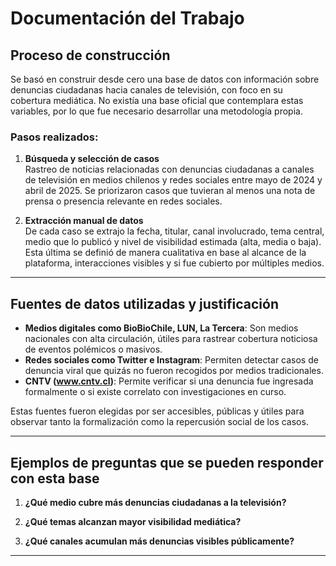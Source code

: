 # Documentación del Trabajo

## Proceso de construcción

Se basó en construir desde cero una base de datos con información sobre denuncias ciudadanas hacia canales de televisión, con foco en su cobertura mediática. No existía una base oficial que contemplara estas variables, por lo que fue necesario desarrollar una metodología propia.

### Pasos realizados:

1. **Búsqueda y selección de casos**  
   Rastreo de noticias relacionadas con denuncias ciudadanas a canales de televisión en medios chilenos y redes sociales entre mayo de 2024 y abril de 2025. Se priorizaron casos que tuvieran al menos una nota de prensa o presencia relevante en redes sociales.

2. **Extracción manual de datos**  
   De cada caso se extrajo la fecha, titular, canal involucrado, tema central, medio que lo publicó y nivel de visibilidad estimada (alta, media o baja). Esta última se definió de manera cualitativa en base al alcance de la plataforma, interacciones visibles y si fue cubierto por múltiples medios.



---

## Fuentes de datos utilizadas y justificación

- **Medios digitales como BioBioChile, LUN, La Tercera**: Son medios nacionales con alta circulación, útiles para rastrear cobertura noticiosa de eventos polémicos o masivos.
- **Redes sociales como Twitter e Instagram**: Permiten detectar casos de denuncia viral que quizás no fueron recogidos por medios tradicionales.
- **CNTV (www.cntv.cl)**: Permite verificar si una denuncia fue ingresada formalmente o si existe correlato con investigaciones en curso.

Estas fuentes fueron elegidas por ser accesibles, públicas y útiles para observar tanto la formalización como la repercusión social de los casos.

---

## Ejemplos de preguntas que se pueden responder con esta base

1. **¿Qué medio cubre más denuncias ciudadanas a la televisión?**  
  

2. **¿Qué temas alcanzan mayor visibilidad mediática?**  
   

3. **¿Qué canales acumulan más denuncias visibles públicamente?**  
   

---


